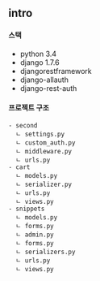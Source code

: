 ## intro

#### 스택

- python 3.4
- django 1.7.6
- djangorestframework
- django-allauth
- django-rest-auth

#### 프로젝트 구조

	- second
      ㄴ settings.py
      ㄴ custom_auth.py
      ㄴ middleware.py
      ㄴ urls.py
    - cart
      ㄴ models.py
      ㄴ serializer.py
      ㄴ urls.py
      ㄴ views.py
    - snippets
      ㄴ models.py
      ㄴ forms.py
      ㄴ admin.py
      ㄴ forms.py
      ㄴ serializers.py
      ㄴ urls.py
      ㄴ views.py


